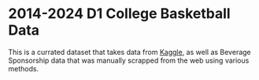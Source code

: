 # 2014-2024 D1 College Basketball Data
This is a currated dataset that takes data from [Kaggle]([url](https://www.kaggle.com/datasets/andrewsundberg/college-basketball-dataset)), as well as Beverage Sponsorship data that was manually scrapped from the web using various methods. 
